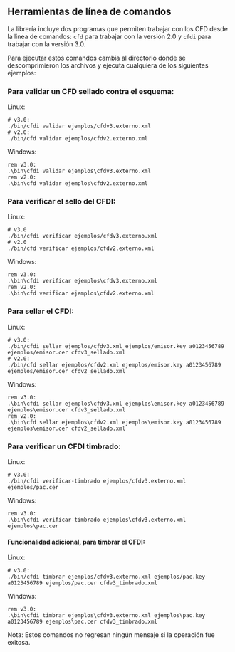 ## Herramientas de línea de comandos

La librería incluye dos programas que permiten trabajar con los CFD desde la 
linea de comandos: ```cfd``` para trabajar con la versión 2.0 y ```cfdi``` para trabajar 
con la versión 3.0. 

Para ejecutar estos comandos cambia al directorio donde se 
descomprimieron los archivos y ejecuta cualquiera de los siguientes ejemplos:

### Para validar un CFD sellado contra el esquema:

Linux:
```
# v3.0:
./bin/cfdi validar ejemplos/cfdv3.externo.xml
# v2.0:
./bin/cfd validar ejemplos/cfdv2.externo.xml
```

Windows:
```
rem v3.0:
.\bin\cfdi validar ejemplos\cfdv3.externo.xml 
rem v2.0:
.\bin\cfd validar ejemplos\cfdv2.externo.xml 
```


### Para verificar el sello del CFDI:

Linux:
```
# v3.0
./bin/cfdi verificar ejemplos/cfdv3.externo.xml 
# v2.0
./bin/cfd verificar ejemplos/cfdv2.externo.xml 
```

Windows:
```
rem v3.0:
.\bin\cfdi verificar ejemplos\cfdv3.externo.xml 
rem v2.0:
.\bin\cfd verificar ejemplos\cfdv2.externo.xml 
```

### Para sellar el CFDI:

Linux:
```
# v3.0:
./bin/cfdi sellar ejemplos/cfdv3.xml ejemplos/emisor.key a0123456789 ejemplos/emisor.cer cfdv3_sellado.xml 
# v2.0:
./bin/cfd sellar ejemplos/cfdv2.xml ejemplos/emisor.key a0123456789 ejemplos/emisor.cer cfdv2_sellado.xml 
```

Windows:
```
rem v3.0:
.\bin\cfdi sellar ejemplos\cfdv3.xml ejemplos\emisor.key a0123456789 ejemplos\emisor.cer cfdv3_sellado.xml 
rem v2.0:
.\bin\cfd sellar ejemplos\cfdv2.xml ejemplos\emisor.key a0123456789 ejemplos\emisor.cer cfdv2_sellado.xml 
```

### Para verificar un CFDI timbrado:

Linux:
```
# v3.0:
./bin/cfdi verificar-timbrado ejemplos/cfdv3.externo.xml ejemplos/pac.cer
```

Windows:
```
rem v3.0:
.\bin\cfdi verificar-timbrado ejemplos\cfdv3.externo.xml ejemplos\pac.cer
```

#### Funcionalidad adicional, para timbrar el CFDI:

Linux:
```
# v3.0:
./bin/cfdi timbrar ejemplos/cfdv3.externo.xml ejemplos/pac.key a0123456789 ejemplos/pac.cer cfdv3_timbrado.xml
```

Windows:
```
rem v3.0:
.\bin\cfdi timbrar ejemplos\cfdv3.externo.xml ejemplos\pac.key a0123456789 ejemplos\pac.cer cfdv3_timbrado.xml
```

Nota: Estos comandos no regresan ningún mensaje si la operación fue exitosa.